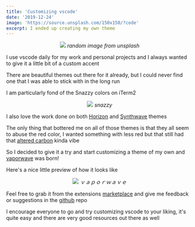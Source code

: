 ```yaml
---
title: 'Customizing vscode'
date: '2019-12-24'
image: 'https://source.unsplash.com/150x150/?code'
excerpt: I ended up creating my own theme
---
```


<p align="center">
    <img src="https://source.unsplash.com/600x300/?code"/>
    <i style="color: var(--dark-color-lighter)">random image from unsplash</i>
</p>

I use vscode daily for my work and personal projects and I always wanted to give it a little bit of a custom accent

There are beautiful themes out there for it already, but I could never find one that I was able to stick with in the long run

I am particularly fond of the Snazzy colors on iTerm2

<p align="center">
    <img src="https://github.com/sindresorhus/iterm2-snazzy/raw/master/screenshot.png"/>
    <i style="color: var(--dark-color-lighter)">snazzy</i>
</p>

I also love the work done on both [<u>Horizon</u>](https://horizontheme.netlify.com/) and [<u>Synthwave</u>](https://github.com/robb0wen/synthwave-vscode) themes

The only thing that bottered me on all of those themes is that they all seem to abuse the red color, I wanted something with less red but that still had that [<u>altered carbon</u>](<https://en.wikipedia.org/wiki/Altered_Carbon_(TV_series)>) kinda vibe

So I decided to give it a try and start customizing a theme of my own and [<u>vaporwave</u>](https://vaporwave-theme.netlify.com/) was born!

Here's a nice little preview of how it looks like

<p align="center">
    <img src="https://github.com/this-fifo/vaporwave-theme-vscode/raw/master/preview.png"/>
    <i style="color: var(--dark-color-lighter)">ｖａｐｏｒｗａｖｅ</i>
</p>

Feel free to grab it from the extensions [<u>marketplace</u>](https://marketplace.visualstudio.com/items?itemName=this-fifo.vaporwave-theme-vscode) and give me feedback or suggestions in the [<u>github</u>](https://github.com/this-fifo/vaporwave-theme-vscode/) repo

I encourage everyone to go and try customizing vscode to your liking, it's quite easy and there are very good resources out there as well
